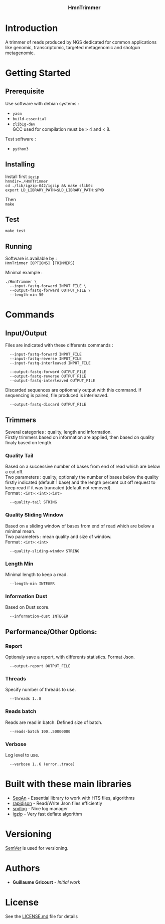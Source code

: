 <h3 align=center>HmnTrimmer</h3>

# Introduction
A trimmer of reads produced by NGS dedicated for common applications like genomic, transcriptomic, targeted metagenomic and shotgun metagenomic.

# Getting Started

## Prerequisite

Use software with debian systems :  
   * `yasm`  
   * `build-essential`  
   * `zlib1g-dev`  
GCC used for compilation must be > 4 and < 8.  

Test software :

   * `python3`

## Installing

Install first `igzip`  
`hmndir=./HmnTrimmer`  
`cd ./lib/igzip-042/igzip && make slib0c`  
`export LD_LIBRARY_PATH=$LD_LIBRARY_PATH:$PWD`

Then  
`make`

## Test

`make test`

## Running
Software is available by :  
`HmnTrimmer [OPTIONS] [TRIMMERS]`

Minimal example :  
```shell
./HmnTrimmer \
  --input-fastq-forward INPUT_FILE \
  --output-fastq-forward OUTPUT_FILE \
  --length-min 50
```

# Commands

## Input/Output

Files are indicated with these differents commands :  
```shell
  --input-fastq-forward INPUT_FILE
  --input-fastq-reverse INPUT_FILE
  --input-fastq-interleaved INPUT_FILE

  --output-fastq-forward OUTPUT_FILE
  --output-fastq-reverse OUTPUT_FILE
  --output-fastq-interleaved OUTPUT_FILE
```

Discarded sequences are optionnaly output with this command.
If sequencing is paired, file produced is interleaved.

```shell
  --output-fastq-discard OUTPUT_FILE
```

## Trimmers
Several categories : quality, length and information.  
Firstly trimmers based on information are applied, then based on quality finaly based on length.

### Quality Tail 
Based on a successive number of bases from end of read which are below a cut off.  
Two parameters : quality, optionaly the number of bases below the quality firstly indicated (default 1 base) and the length percent cut off request to keep read if it was truncated (default not removed).  
Format :  `<int>:<int>:<int>`  
```shell
  --quality-tail STRING
```

### Quality Sliding Window 
Based on a sliding window of bases from end of read which are below a minimal mean.  
Two parameters : mean quality and size of window.  
Format : `<int>:<int>`  
```shell
  --quality-sliding-window STRING
```

### Length Min
Minimal length to keep a read.
```shell
  --length-min INTEGER
```

### Information Dust
Based on Dust score.
```shell
  --information-dust INTEGER
```

## Performance/Other Options:

### Report
Optionaly save a report, with differents statistics. Format Json.
```shell
  --output-report OUTPUT_FILE
```
### Threads
Specify number of threads to use.
```shell
  --threads 1..8
```
### Reads batch
Reads are read in batch. Defined size of batch.
```shell
  --reads-batch 100..50000000
```

### Verbose
Log level to use.
```shell
  --verbose 1..6 (error..trace)
```

# Built with these main libraries

* [SeqAn](https://seqan.readthedocs.io/en/master/index.html) - Essential library to work with HTS files, algorithms
* [rapidjson](https://rapidjson.org/) - Read/Write Json files efficiently
* [spdlog](https://github.com/gabime/spdlog) - Nice log manager
* [igzip](https://software.intel.com/content/www/us/en/develop/articles/igzip-a-high-performance-deflate-compressor-with-optimizations-for-genomic-data.html) - Very fast deflate algorithm

# Versioning

[SemVer](http://semver.org/) is used for versioning.

# Authors

* **Guillaume Gricourt** - *Initial work*

# License

See the [LICENSE.md](LICENSE) file for details
